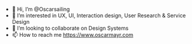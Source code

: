 - 👋 Hi, I’m @Oscarsailing
- 👀 I’m interested in UX, UI, Interaction design, User Research & Service Design 
- 💞️ I’m looking to collaborate on Design Systems
- 📫 How to reach me https://www.oscarmayr.com
